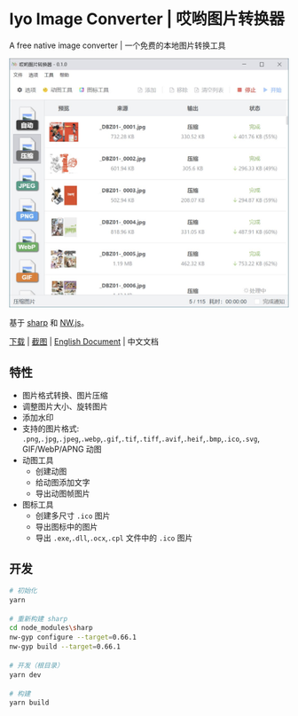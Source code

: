 # Iyo Image Converter | 哎哟图片转换器

A free native image converter | 一个免费的本地图片转换工具

![](screenshots/zh_convert.jpg)

基于 [sharp](https://sharp.pixelplumbing.com/) 和 [NW.js](https://nwjs.io/)。

[下载](https://github.com/ssnangua/iyo-image-converter/releases) | [截图](https://github.com/ssnangua/iyo-image-converter/screenshots/) | [English Document](README.md) | 中文文档

## 特性

- 图片格式转换、图片压缩
- 调整图片大小、旋转图片
- 添加水印
- 支持的图片格式: `.png`,`.jpg`,`.jpeg`,`.webp`,`.gif`,`.tif`,`.tiff`,`.avif`,`.heif`,`.bmp`,`.ico`,`.svg`, GIF/WebP/APNG 动图
- 动图工具
  - 创建动图
  - 给动图添加文字
  - 导出动图帧图片
- 图标工具
  - 创建多尺寸 `.ico` 图片
  - 导出图标中的图片
  - 导出 `.exe`,`.dll`,`.ocx`,`.cpl` 文件中的 `.ico` 图片

## 开发

```bash
# 初始化
yarn

# 重新构建 sharp
cd node_modules\sharp
nw-gyp configure --target=0.66.1
nw-gyp build --target=0.66.1

# 开发（根目录）
yarn dev

# 构建
yarn build
```

